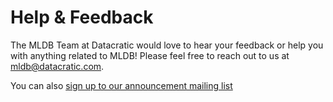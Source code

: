 # Help & Feedback

The MLDB Team at Datacratic would love to hear your feedback or help you with anything related to MLDB! Please feel free to reach out to us at <a href="mailto:mldb@datacratic.com" target="_blank">mldb@datacratic.com</a>.

You can also [sign up to our announcement mailing list](http://eepurl.com/biOLlb)